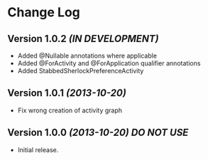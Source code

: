 Change Log
==========

Version 1.0.2 *(IN DEVELOPMENT)*
----------------------------

* Added @Nullable annotations where applicable
* Added @ForActivity and @ForApplication qualifier annotations
* Added StabbedSherlockPreferenceActivity

Version 1.0.1 *(2013-10-20)*
----------------------------

* Fix wrong creation of activity graph

Version 1.0.0 *(2013-10-20)* *DO NOT USE*
----------------------------

* Initial release.
